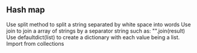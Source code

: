 ## Hash map
Use split method to split a string separated by white space into words
Use join to join a array of strings by a separator string such as: "".join(result)
Use defaultdict(list) to create a dictionary with each value being a list. Import from collections
